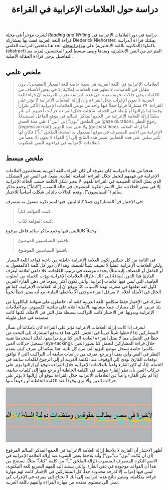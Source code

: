 ﻿---
layout: post
title: دراسة حول العلامات الإعرابية في القراءة
permalink: /parsing-non-standard-ar/
lang: ar
length: medium
tags:
    - linguistics
 # updates: 
 #  - date:
 #    contents:
excerpt_separator: <!--excerpt_end-->
# thumbnail: /images/2020-08-30/tracking.png
---

نُشرت مؤخراً في مجلة *Reading and Writing* دراسة في دور العلامات الإعرابية في قراءة اللغة العربية قمت بها بمشاركة Diederick Niehorster. يمكنك قراءة الدراسة بأكملها (المكتوبة باللغة الإنجليزية) على [موفع المجلة](https://link.springer.com/article/10.1007/s11145-020-10040-6). تجد هنا ملخص الدراسة العلمي (abstract) المترجم من النص الإنجليزي، وبعدها وصف مبسط  لغير المختصين. لمزيد مم التفاصيل يرجى قراءة المقالة الأصلية.

<!--excerpt_end-->

## ملخص علمي

> العلامات الإعرابية في اللغة العربية هي سمة خاصة للغة المعيار (الفصحى)، دون مقابل في العاميات. لا تظهر هذه العلامات إملائيةً إلا في بعض الأصناف من الكلمات وفي حالات نحوية معينة. في هذه الدراسة نجرب الفرضية أنّ قراء اللغة العربية لا يعَون الإعراب خلال القراءة وأن إزالة العلامات الإعرابية لا تؤثر على القراءة. ٢٩ مشاركاً قرأوا جملاً فيها واحد من نوعي العلامات الإعرابية الأكثر تكراراً وقمنا إما بإزالتها أو بإبقاه في الجملة، سُجلت خلال القراءة حركات أعينهم. لم تأثر سلبيًا إزالة العلامة الإعرابية من الجمع المذكر السالم في موقع الفاعل (مستبدلةً من الملحق "ـون" إلى "ـين") على مدة الحدق (gaze duration)، رجوع النظر (regression out) ولا على مدة المرور (go-past time). أما إزالة العلامة الإعرابية من الاسم المنصرف في موقع المفعول به (محذفاً الملحق "ـاً") فكان لها تأثير سلبي على هذه المعايير. تشير هذه النتائج إلى أنّ القراء لا يعون إلا بعضاً من العلامات الإعرابية في قراءتهم للنص المكتوب.

## ملخص مبسط

هدفنا من هذه الدراسة كان معرفة أن كان القراء باللغة العربية يستخدمون العلامات الإعرابية في فهمهم للجمل خلال القراءة الصامتة العادية. طبعاً، في النص غير المشكل، الذي يمثل الحالة الطبيعية في القراءة للفهم، لا يتغير شكل الكلمة حسب الحالة الإعرابية إلا في بعض الحالات، مثل الاسم النكرة المنصرف في حالة النصب، (”كتاباً”) وجمع مذكر سالم (”السياسيون”)، وهذه الحالات بالتالي شكلت أساساً للاختبار.

في الاختبار قرأ المشاركون جملا كالتاليتين، فيها اسم نكرة مفعول به منصرف:

> كتبت المؤلفة كتاباً.
>
> كتبت المؤلفة كتاب.


وجملاً كالتاليتين فيها وجمع مذكر سالم فاعل مرفوع:

> ناقشوا السياسيون الموضوع.
>
> ناقشوا السياسيين الموضوع.

في الثانية من كل جملتين تكون العلامة الإعرابية خاطئة من ناحية قواعد اللغة المعيار. ولكن العلامات الإعرابية عملياً لا تضيف شيئاً للجملة، وهذا لأن دور كل كلمة (كالمفعول به أو الفاعل أو المضاف إليه مثلاً) يحدده موضعه في ترتيب الكلمات، فلا داعي لعلامة ليعرف القارئ هذا الدور. إضافةً إلى ذلك، فإزالة العلامات الإعرابية يقرّب الجملة من أسلوب العامية، التي ليس فيها علامات إعرابية، والتي تكون أكثر رسوخاً في ذهن القارء العربي كأول لغة تعلمها في صغره. لهذه الأسباب كنّا نتوقع أنّ إزالة العلامات الإعرابية، كما هو الحال في الأمثلة أعلاه، لا يعرقل القراءة وحتى ألّا يلاحظها القارء، مع أنه يعتبر خطأ نحوياً.

شارك في الإختبار فقط متكلمو اللغة العربية كلغة أم، حاصلون على شهادة الباكلوريا من بلد عربي. قرأ كل مشارك جملاً مشابهة بالأمثلة أعلاه على شاشة الكمبيوتر، مع العلامات الإعرابية وبدونها. في الاختبار كانت التراكيب بسيطة مثل التي في الأمثلة، لكنها كانت متضمنة في جمل طويلة.

لنعرف إذا كانت إزالة العلامات الإعرابية تؤثر على القراءة كان بإمكاننا أن نسأل المشاركين إذا لاحظوا شيئاً غريباً في الجمل. لكن هذا قد يدفع المشارك إلى البحث عن خطأ في الجمل، مما لا يمثل القراءة العادية التي كنا نريد دراستها. لذلك استخدمنا تقنية تسجيل حركات العين (eye-tacking). خلال قراءة المشاركين للجمل كنا نصور العين بكاميرا خاصة تسجل موضع البؤبؤ ألف مرة كل ثانية. هذا يمكننا أن نعرف كيف يتقدم النظر في النص وأين يقف أو يرجع. نعرف من دراسات سابقة أن التراكيب التي لا توافق توقعات القارئ تؤدي إلي الوقوف عند الكلمة الغريبة أو إلى الرجوع لكلمات سابقة في الجملة. إذاً، لو كان القارء واعياً بالعلامات الإعرابية خلال القراءة نتوقع أن إزالتها يؤثر على حركات العين بأن نظر القارء يتوقف في الكلمة الخاطئة أو يرجع منها إلى كلمات سابقة. إذا لم يكن القارء واعياً عن العلامات الإعرابية خلال القراءة نتوقع أن إزالتها لا يؤثر على حركات العين وألا نرى وقوفاً عند الكلمة الخاظئة أو رجوعاً منها.

![تحليل حركات العين](/images/2020-08-30/tracking.png)

أظهر الاختبار أن القارئ لا يلاحظ إزالة العلامة الإعرابية في الجمع المذكر السالم المرفوع (أي أن بُدّلت ”ـون” ب”ـين”) وأنه يلاحظ بعض الشيء عند إزالة العلامة الإعرابية في الاسم النكرة المنصرف المنصوب (إزالة الملحق ”ـاً” من كلمة ”كتاباً” مثلاً). نستنتج من هذا أن القواعد موجودة في ذهن القارء، والتي يستند إليه للفهم السريع للغة المكتوبة، ليس فيها إعراب إلا لدرجة محدودة جداً. كل المشاركين في الإختبار كانت لهم مهارة قراءة متكاملة، وتشير نتائج هذه الدراسة إلى أنك لا تحتاج إلى معرفة في الإعراب كي تصل الى مستوى متقدم من مهارة القراءة والفهم باللغة العربية.

